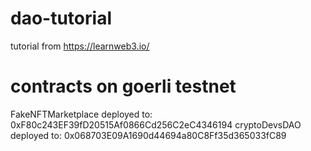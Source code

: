 # dao-tutorial
tutorial from https://learnweb3.io/

# contracts on goerli testnet
FakeNFTMarketplace deployed to: 0xF80c243EF39fD20515Af0866Cd256C2eC4346194
cryptoDevsDAO deployed to:  0x068703E09A1690d44694a80C8Ff35d365033fC89

